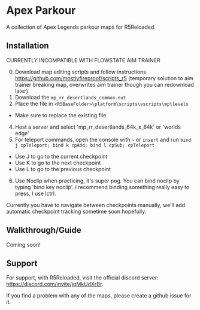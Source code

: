 # Apex Parkour

A collection of Apex Legends parkour maps for R5Reloaded.




## Installation
CURRENTLY INCOMPATIBLE WITH FLOWSTATE AIM TRAINER

0. Download map editing scripts and follow instructions https://github.com/mostlyfireproof/scripts_r5 (temporary solution to aim trainer breaking map, overwrites aim trainer though you can redownload later)
1. Download the `mp_rr_desertlands_common.nut`
2. Place the file in `<R5BaseFolder>\platform\scripts\vscripts\mp\levels`
* Make sure to replace the existing file
4. Host a server and select 'mp_rr_desertlands_64k_x_64k' or 'worlds edge'
5. For teleport commands, open the console with `~` or `insert` and run `bind j cpTeleport; bind k cpAdd; bind l cpSub; cpTeleport`
* Use J to go to the current checkpoint
* Use K to go to the next checkpoint
* Use L to go to the previous checkpoint
6. Use Noclip when practicing, it's super pog. You can bind noclip by typing 'bind key noclip'. I recommend binding something really easy to press, I use lctrl. 

Currently you have to navigate between checkpoints manually, we'll add automatic checkpoint tracking sometime soon hopefully.
## Walkthrough/Guide

Coming soon!


## Support

For support, with R5Reloaded, visit the official discord server: https://discord.com/invite/jqMkUdXrBr.

If you find a problem with any of the maps, please create a github issue for it.
